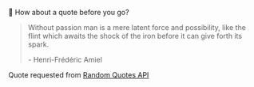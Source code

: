 📣 How about a quote before you go?

> Without passion man is a mere latent force and possibility, like the flint which awaits the shock of the iron before it can give forth its spark.
>
> <p>- Henri-Frédéric Amiel</p>

Quote requested from [Random Quotes API](https://github.com/lukePeavey/quotable)
